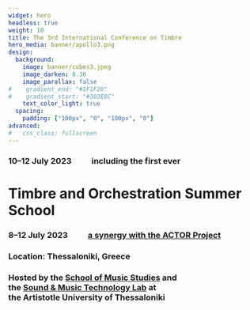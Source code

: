 ```yaml
---
widget: hero
headless: true
weight: 10
title: The 3rd International Conference on Timbre
hero_media: banner/apollo3.png
design:
  background:
    image: banner/cubes3.jpeg
    image_darken: 0.30
    image_parallax: false
#    gradient_end: "#1F1F26"
#    gradient_start: "#303E8C"
    text_color_light: true
  spacing:
    padding: ["100px", "0", "100px", "0"]
advanced:
#   css_class: fullscreen
---
```


### 10–12 July 2023 &emsp;&emsp;  including the first ever
# Timbre and Orchestration Summer School 
### 8–12 July 2023 &emsp;&emsp; [a synergy with the ACTOR Project](https://www.actorproject.org/timbre-and-orchestration-summer-school)

### Location: Thessaloniki, Greece

### Hosted by the [School of Music Studies](https://www.mus.auth.gr/en/) and </br> the [Sound & Music Technology Lab](https://smtl.mus.auth.gr/) at </br>the Artistotle University of Thessaloniki

